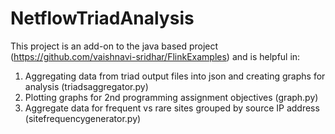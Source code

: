 # NetflowTriadAnalysis

This project is an add-on to the java based project (https://github.com/vaishnavi-sridhar/FlinkExamples) and is helpful in:
1. Aggregating data from triad output files into json and creating graphs for analysis (triadsaggregator.py)
2. Plotting graphs for 2nd programming assignment objectives (graph.py)
3. Aggregate data for frequent vs rare sites grouped by source IP address (sitefrequencygenerator.py)

